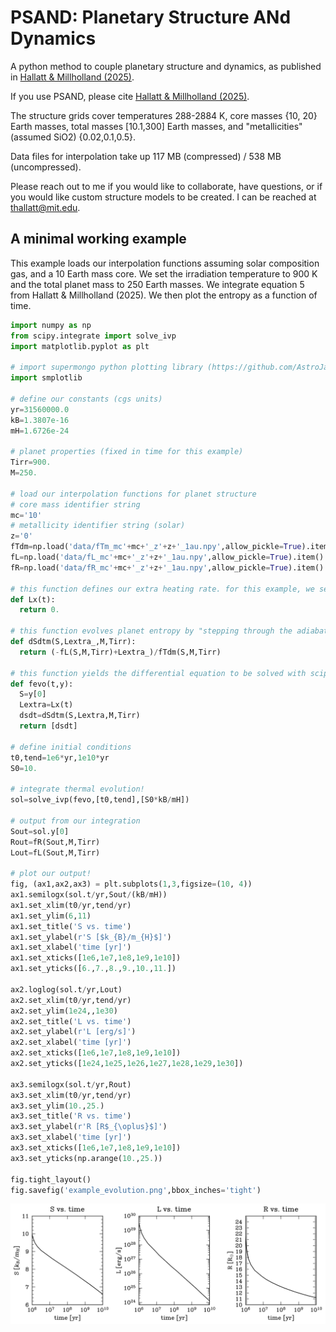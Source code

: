 # PSAND: Planetary Structure ANd Dynamics
A python method to couple planetary structure and dynamics, as published in [Hallatt & Millholland (2025)](https://ui.adsabs.harvard.edu/abs/2025arXiv250922923H/abstract).

If you use PSAND, please cite [Hallatt & Millholland (2025)](https://ui.adsabs.harvard.edu/abs/2025arXiv250922923H/abstract).

The structure grids cover temperatures 288-2884 K, core masses {10, 20} Earth masses, total masses [10.1,300] Earth masses, and "metallicities" (assumed SiO2) {0.02,0.1,0.5}.

Data files for interpolation take up 117 MB (compressed) / 538 MB (uncompressed).

Please reach out to me if you would like to collaborate, have questions, or if you would like custom structure models to be created. I can be reached at thallatt@mit.edu.

## A minimal working example

This example loads our interpolation functions assuming solar composition gas, and a 10 Earth mass core. We set the irradiation temperature to 900 K and the total planet mass to 250 Earth masses. We integrate equation 5 from Hallatt & Millholland (2025). We then plot the entropy as a function of time.

```python
import numpy as np
from scipy.integrate import solve_ivp
import matplotlib.pyplot as plt

# import supermongo python plotting library (https://github.com/AstroJacobLi/smplotlib)
import smplotlib

# define our constants (cgs units)
yr=31560000.0
kB=1.3807e-16
mH=1.6726e-24

# planet properties (fixed in time for this example)
Tirr=900.
M=250.

# load our interpolation functions for planet structure
# core mass identifier string
mc='10'
# metallicity identifier string (solar)
z='0'
fTdm=np.load('data/fTm_mc'+mc+'_z'+z+'_1au.npy',allow_pickle=True).item()
fL=np.load('data/fL_mc'+mc+'_z'+z+'_1au.npy',allow_pickle=True).item()
fR=np.load('data/fR_mc'+mc+'_z'+z+'_1au.npy',allow_pickle=True).item()

# this function defines our extra heating rate. for this example, we set it to zero.
def Lx(t):
  return 0.

# this function evolves planet entropy by "stepping through the adiabats" (equation 5 of Hallatt & Millholland (2025)).
def dSdtm(S,Lextra_,M,Tirr):
  return (-fL(S,M,Tirr)+Lextra_)/fTdm(S,M,Tirr)

# this function yields the differential equation to be solved with scipy
def fevo(t,y):
  S=y[0]
  Lextra=Lx(t)
  dsdt=dSdtm(S,Lextra,M,Tirr)
  return [dsdt]

# define initial conditions
t0,tend=1e6*yr,1e10*yr
S0=10.

# integrate thermal evolution!
sol=solve_ivp(fevo,[t0,tend],[S0*kB/mH])

# output from our integration
Sout=sol.y[0]
Rout=fR(Sout,M,Tirr)
Lout=fL(Sout,M,Tirr)

# plot our output!
fig, (ax1,ax2,ax3) = plt.subplots(1,3,figsize=(10, 4))
ax1.semilogx(sol.t/yr,Sout/(kB/mH))
ax1.set_xlim(t0/yr,tend/yr)
ax1.set_ylim(6,11)
ax1.set_title('S vs. time')
ax1.set_ylabel(r'S [$k_{B}/m_{H}$]')
ax1.set_xlabel('time [yr]')
ax1.set_xticks([1e6,1e7,1e8,1e9,1e10])
ax1.set_yticks([6.,7.,8.,9.,10.,11.])

ax2.loglog(sol.t/yr,Lout)
ax2.set_xlim(t0/yr,tend/yr)
ax2.set_ylim(1e24,,1e30)
ax2.set_title('L vs. time')
ax2.set_ylabel(r'L [erg/s]')
ax2.set_xlabel('time [yr]')
ax2.set_xticks([1e6,1e7,1e8,1e9,1e10])
ax2.set_yticks([1e24,1e25,1e26,1e27,1e28,1e29,1e30])

ax3.semilogx(sol.t/yr,Rout)
ax3.set_xlim(t0/yr,tend/yr)
ax3.set_ylim(10.,25.)
ax3.set_title('R vs. time')
ax3.set_ylabel(r'R [R$_{\oplus}$]')
ax3.set_xlabel('time [yr]')
ax3.set_xticks([1e6,1e7,1e8,1e9,1e10])
ax3.set_yticks(np.arange(10.,25.))

fig.tight_layout()
fig.savefig('example_evolution.png',bbox_inches='tight')
```
![example_evolution](example_evolution.png "example_evolution")
